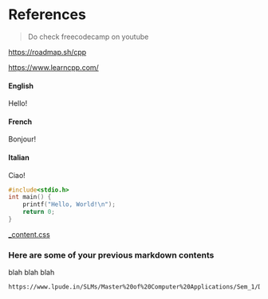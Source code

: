 # References

> Do check freecodecamp on youtube


https://roadmap.sh/cpp

https://www.learncpp.com/


<!-- tabs:start -->

#### **English**

Hello!

#### **French**

Bonjour!

#### **Italian**

Ciao!

<!-- tabs:end -->


```c
#include<stdio.h>
int main() {
    printf("Hello, World!\n");
    return 0;
}

```

[_content.css](./codes/main.c ':include')


### Here are some of your previous markdown contents
blah blah blah

```pdf
https://www.lpude.in/SLMs/Master%20of%20Computer%20Applications/Sem_1/DECAP010_PROGRAMMING_IN_C.pdf
``` 

<!-- ```pdf
./assets/pdf/pdf1.pdf
``` -->